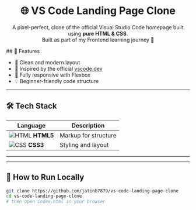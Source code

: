 <h1 align="center">
  🌐 VS Code Landing Page Clone
</h1>

<p align="center">
  A pixel-perfect, clone of the official Visual Studio Code homepage built using <b>pure HTML & CSS</b>.
  <br/>
  Built as part of my Frontend learning journey 🚀
</p>
## 🚀 Features

- 🎯 Clean and modern layout
- 🧠 Inspired by the official [vscode.dev](https://code.visualstudio.com)
- 📱 Fully responsive with Flexbox
- 💡 Beginner-friendly code structure

---

## 🛠 Tech Stack

| Language | Description |
|----------|-------------|
| ![HTML](https://img.icons8.com/color/48/html-5--v1.png) **HTML5** | Markup for structure |
| ![CSS](https://img.icons8.com/color/48/css3.png) **CSS3**   | Styling and layout |

---


---

## 🧰 How to Run Locally

```bash
git clone https://github.com/jatinb7879/vs-code-landing-page-clone
cd vs-code-landing-page-clone
# then open index.html in your browser

